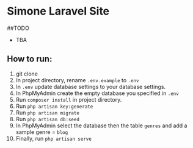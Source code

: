 # Simone Laravel Site
##TODO
- TBA
## How to run:
1. git clone <repo>
1. In project directory, rename `.env.example` to `.env`
1. In `.env` update database settings to your database settings.
1. In PhpMyAdmin create the empty database you specified in `.env`
1. Run `composer install` in project directory.
1. Run `php artisan key:generate`
1. Run `php artisan migrate`
1. Run `php artisan db:seed`
1. In PhpMyAdmin select the database then the table `genres` and add a sample genre = `blog`
1. Finally, run `php artisan serve`